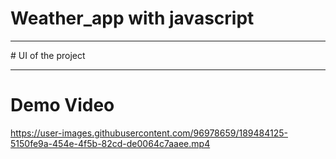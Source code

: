 # Weather_app with javascript
<hr>
# UI of the project
<div>
<img src="https://user-images.githubusercontent.com/96978659/189484044-e7f7352a-9f36-4754-9c27-7853afda9bcb.JPG" alt=""  />
</div>
<hr>

# Demo Video

https://user-images.githubusercontent.com/96978659/189484125-5150fe9a-454e-4f5b-82cd-de0064c7aaee.mp4

